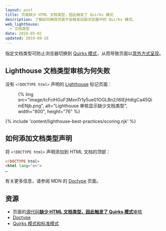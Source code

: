 ```yaml
---
layout: post
title: 页面缺少 HTML 文档类型，因此触发了 Quirks 模式
description: 了解如何确保页面不会触发旧版浏览器中的 Quirks 模式。
web_lighthouse:
  - 文档类型
date: 2019-05-02
updated: 2019-08-28
---
```


指定文档类型可防止浏览器切换到 [Quirks 模式](https://developer.mozilla.org/docs/Web/HTML/Quirks_Mode_and_Standards_Mode)，从而导致页面以[意外方式呈现](https://quirks.spec.whatwg.org/#css)。

## Lighthouse 文档类型审核为何失败

没有 `<!DOCTYPE html>` 声明的 [Lighthouse](https://developer.chrome.com/docs/lighthouse/overview/) 标记页面：

<figure>{% Img src="image/tcFciHGuF3MxnTr1y5ue01OGLBn2/l6IEjHdtgCa45QimENjb.png", alt="Lighthouse 审核显示缺少文档类型", width="800", height="76" %}</figure>

{% include 'content/lighthouse-best-practices/scoring.njk' %}

## 如何添加文档类型声明

将 `<!DOCTYPE html>` 声明添加到 HTML 文档的顶部：

```html
<!DOCTYPE html>
<html lang="en">
…
```

有关更多信息，请参阅 MDN 的 [Doctype](https://developer.mozilla.org/docs/Glossary/Doctype) 页面。

## 资源

- 页面的[源代码**缺少 HTML 文档类型，因此触发了 Quirks 模式**审核](https://github.com/GoogleChrome/lighthouse/blob/ecd10efc8230f6f772e672cd4b05e8fbc8a3112d/lighthouse-core/audits/dobetterweb/doctype.js)
- [Doctype](https://developer.mozilla.org/docs/Glossary/Doctype)
- [Quirks 模式和标准模式](https://developer.mozilla.org/docs/Web/HTML/Quirks_Mode_and_Standards_Mode)
